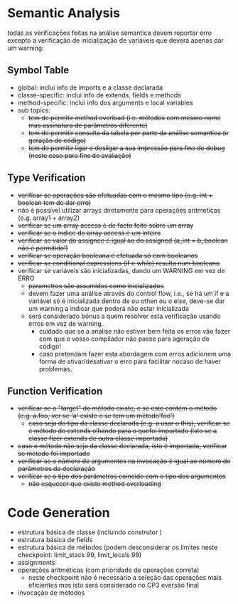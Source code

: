 # Semantic Analysis 
todas as verificações feitas na análise semantica devem reportar erro excepto a verificação de inicialização de variáveis que deverá apenas dar um warning:
## Symbol Table
* global: inclui info de imports e a classe declarada
* classe-specific: inclui info de extends, fields e methods
* method-specific: inclui info dos arguments e local variables
* sub topics:
    * ~~tem de permitir method overload (i.e. métodos com mesmo nome mas assinatura de parâmetros diferente)~~ 
    * ~~tem de permitir consulta da tabela por parte da análise semantica (e geração de código)~~
    * ~~tem de permitir ligar e desligar a sua impressão para fins de debug (neste caso para fins de avaliação)~~
## Type Verification
* ~~verificar se operações são efetuadas com o mesmo tipo (e.g. int + boolean tem de dar erro)~~
* não é possível utilizar arrays diretamente para operações aritmeticas (e.g. array1 + array2)
* ~~verificar se um array access é de facto feito sobre um array~~
* ~~verificar se o indice do array access é um inteiro~~
* ~~verificar se valor do assignee é igual ao do assigned (a_int = b_boolean não é permitido!)~~
* ~~verificar se operação booleana é efetuada só com booleanos~~
* ~~verificar se conditional expressions (if e while) resulta num booleano~~
* verificar se variáveis são inicializadas, dando um WARNING em vez de ERRO
   * ~~parametros são assumidos como inicializados~~
   * devem fazer uma análise através do control flow, i.e., se há um if e a variável só é inicializada dentro de ou othen ou o else, deve-se dar um warning a indicar que poderá não estar inicializada
   * será considerado bónus a quem resolver esta verificação usando erros em vez de warning.
        * cuidado que se a analise não estiver bem feita os erros vão fazer com que o vosso compilador não passe para ageração de código!
		* caso pretendam fazer esta abordagem com erros adicionem uma forma de ativar/desativar o erro para facilitar nocaso de haver problemas.
		
## Function Verification
* ~~verificar se o "target" do método existe, e se este contém o método (e.g. a.foo, ver se 'a' existe e se tem um método'foo')~~
    - ~~caso seja do tipo da classe declarada (e.g. a usar o this), verificar se é método do extends olhando para o quefoi importado (isto se a classe fizer extends de outra classe importada)~~
* ~~caso o método não seja da classe declarada, isto é importada, verificar se método foi importado~~
* ~~verificar se o número de argumentos na invocação é igual ao número de parâmetros da declaração~~
* ~~verificar se o tipo dos parâmetros coincide com o tipo dos argumentos~~
    - ~~não esquecer que existe method overloading~~

# Code Generation 
* estrutura básica de classe (incluindo construtor <init>)
* estrutura básica de fields
* estrutura básica de métodos (podem desconsiderar os limites neste checkpoint: limit_stack 99, limit_locals 99)
* assignments
* operações aritméticas (com prioridade de operações correta)
	- neste checkpoint não é necessário a seleção das operações mais eficientes mas isto será considerado no CP3 eversão final
* invocação de métodos